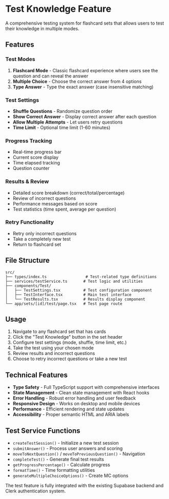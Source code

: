 # Test Knowledge Feature

A comprehensive testing system for flashcard sets that allows users to test their knowledge in multiple modes.

## Features

### Test Modes

1. **Flashcard Mode** - Classic flashcard experience where users see the question and can reveal the answer
2. **Multiple Choice** - Choose the correct answer from 4 options
3. **Type Answer** - Type the exact answer (case insensitive matching)

### Test Settings

- **Shuffle Questions** - Randomize question order
- **Show Correct Answer** - Display correct answer after each question
- **Allow Multiple Attempts** - Let users retry questions
- **Time Limit** - Optional time limit (1-60 minutes)

### Progress Tracking

- Real-time progress bar
- Current score display
- Time elapsed tracking
- Question counter

### Results & Review

- Detailed score breakdown (correct/total/percentage)
- Review of incorrect questions
- Performance messages based on score
- Test statistics (time spent, average per question)

### Retry Functionality

- Retry only incorrect questions
- Take a completely new test
- Return to flashcard set

## File Structure

```
src/
├── types/index.ts                 # Test-related type definitions
├── services/testService.ts       # Test logic and utilities
├── components/Test/
│   ├── TestSettings.tsx          # Test configuration component
│   ├── TestInterface.tsx         # Main test interface
│   └── TestResults.tsx           # Results display component
└── app/sets/[id]/test/page.tsx   # Test page route
```

## Usage

1. Navigate to any flashcard set that has cards
2. Click the "Test Knowledge" button in the set header
3. Configure test settings (mode, shuffle, time limit, etc.)
4. Take the test using your chosen mode
5. Review results and incorrect questions
6. Choose to retry incorrect questions or take a new test

## Technical Features

- **Type Safety** - Full TypeScript support with comprehensive interfaces
- **State Management** - Clean state management with React hooks
- **Error Handling** - Robust error handling and user feedback
- **Responsive Design** - Works on desktop and mobile devices
- **Performance** - Efficient rendering and state updates
- **Accessibility** - Proper semantic HTML and ARIA labels

## Test Service Functions

- `createTestSession()` - Initialize a new test session
- `submitAnswer()` - Process user answers and scoring
- `moveToNextQuestion()` / `moveToPreviousQuestion()` - Navigation
- `completeTest()` - Generate final test results
- `getProgressPercentage()` - Calculate progress
- `formatTime()` - Time formatting utilities
- `generateMultipleChoiceOptions()` - Create MC options

The test feature is fully integrated with the existing Supabase backend and Clerk authentication system.
